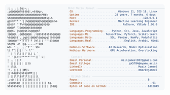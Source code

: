 <picture>
  <source srcset="https://raw.githubusercontent.com/mmazinjameel/mmazinjameel/main/dark_mode.svg?v=1749658412" media="(prefers-color-scheme: dark)">
  <img src="https://raw.githubusercontent.com/mmazinjameel/mmazinjameel/main/light_mode.svg?v=1749658412">
</picture>
